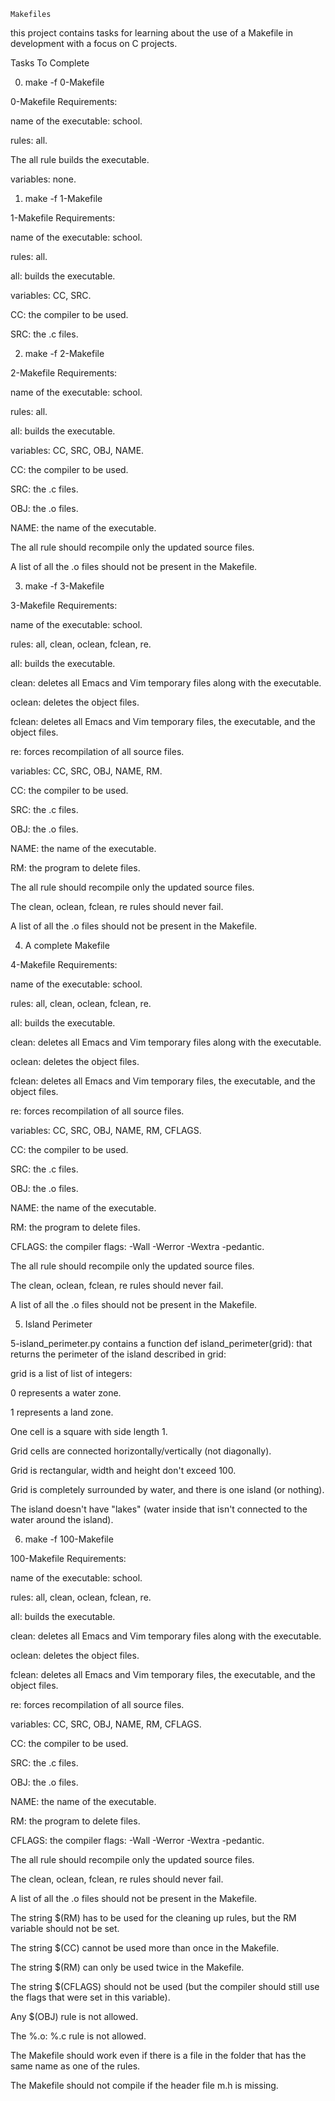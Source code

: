 	Makefiles

this project contains tasks for learning about the use of a Makefile in development with a focus on C projects.
	


Tasks To Complete

 0. make -f 0-Makefile

0-Makefile Requirements:

name of the executable: school.

rules: all.

The all rule builds the executable.

variables: none.

 1. make -f 1-Makefile

1-Makefile Requirements:

name of the executable: school.

rules: all.

all: builds the executable.

variables: CC, SRC.

CC: the compiler to be used.

SRC: the .c files.

 2. make -f 2-Makefile

2-Makefile Requirements:

name of the executable: school.

rules: all.

all: builds the executable.

variables: CC, SRC, OBJ, NAME.

CC: the compiler to be used.

SRC: the .c files.

OBJ: the .o files.

NAME: the name of the executable.

The all rule should recompile only the updated source files.

A list of all the .o files should not be present in the Makefile.

 3. make -f 3-Makefile

3-Makefile Requirements:

name of the executable: school.

rules: all, clean, oclean, fclean, re.

all: builds the executable.

clean: deletes all Emacs and Vim temporary files along with the executable.

oclean: deletes the object files.

fclean: deletes all Emacs and Vim temporary files, the executable, and the object files.

re: forces recompilation of all source files.

variables: CC, SRC, OBJ, NAME, RM.

CC: the compiler to be used.

SRC: the .c files.

OBJ: the .o files.

NAME: the name of the executable.

RM: the program to delete files.

The all rule should recompile only the updated source files.

The clean, oclean, fclean, re rules should never fail.

A list of all the .o files should not be present in the Makefile.

 4. A complete Makefile

4-Makefile Requirements:

name of the executable: school.

rules: all, clean, oclean, fclean, re.

all: builds the executable.

clean: deletes all Emacs and Vim temporary files along with the executable.

oclean: deletes the object files.

fclean: deletes all Emacs and Vim temporary files, the executable, and the object files.

re: forces recompilation of all source files.

variables: CC, SRC, OBJ, NAME, RM, CFLAGS.

CC: the compiler to be used.

SRC: the .c files.

OBJ: the .o files.

NAME: the name of the executable.

RM: the program to delete files.

CFLAGS: the compiler flags: -Wall -Werror -Wextra -pedantic.

The all rule should recompile only the updated source files.

The clean, oclean, fclean, re rules should never fail.

A list of all the .o files should not be present in the Makefile.

 5. Island Perimeter

5-island_perimeter.py contains a function def island_perimeter(grid): that returns the perimeter of the island described in grid:

grid is a list of list of integers:

0 represents a water zone.

1 represents a land zone.

One cell is a square with side length 1.

Grid cells are connected horizontally/vertically (not diagonally).

Grid is rectangular, width and height don't exceed 100.

Grid is completely surrounded by water, and there is one island (or nothing).

The island doesn't have "lakes" (water inside that isn't connected to the water around the island).

 6. make -f 100-Makefile

100-Makefile Requirements:

name of the executable: school.

rules: all, clean, oclean, fclean, re.

all: builds the executable.

clean: deletes all Emacs and Vim temporary files along with the executable.

oclean: deletes the object files.

fclean: deletes all Emacs and Vim temporary files, the executable, and the object files.

re: forces recompilation of all source files.

variables: CC, SRC, OBJ, NAME, RM, CFLAGS.

CC: the compiler to be used.

SRC: the .c files.

OBJ: the .o files.

NAME: the name of the executable.

RM: the program to delete files.

CFLAGS: the compiler flags: -Wall -Werror -Wextra -pedantic.

The all rule should recompile only the updated source files.

The clean, oclean, fclean, re rules should never fail.

A list of all the .o files should not be present in the Makefile.

The string $(RM) has to be used for the cleaning up rules, but the RM variable should not be set.

The string $(CC) cannot be used more than once in the Makefile.

The string $(RM) can only be used twice in the Makefile.

The string $(CFLAGS) should not be used (but the compiler should still use the flags that were set in this variable).

Any $(OBJ) rule is not allowed.

The %.o: %.c rule is not allowed.

The Makefile should work even if there is a file in the folder that has the same name as one of the rules.

The Makefile should not compile if the header file m.h is missing.
